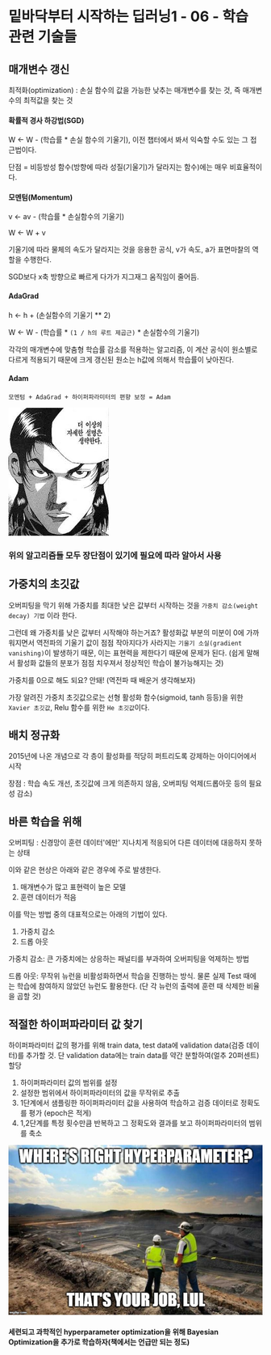 # 밑바닥부터 시작하는 딥러닝1 - 06 - 학습 관련 기술들

## 매개변수 갱신

최적화(optimization) : 손실 함수의 값을 가능한 낮추는 매개변수를 찾는 것, 즉 매개변수의 최적값을 찾는 것

#### 확률적 경사 하강법(SGD)

W <- W - (학습률 * 손실 함수의 기울기), 이전 챕터에서 봐서 익숙할 수도 있는 그 접근법이다.

단점 = 비등방성 함수(방향에 따라 성질(기울기)가 달라지는 함수)에는 매우 비효율적이다.

#### 모멘텀(Momentum)

v <- av - (학습률 * 손실함수의 기울기)

W <- W + v

기울기에 따라 물체의 속도가 달라지는 것을 응용한 공식, v가 속도, a가 표면마찰의 역할을 수행한다.

SGD보다 x축 방향으로 빠르게 다가가 지그재그 움직임이 줄어듬.

#### AdaGrad

h <- h + (손실함수의 기울기 ** 2)

W <- W - (학습률 * `(1 / h의 루트 제곱근)` * 손실함수의 기울기)

각각의 매개변수에 맞춤형 학습률 감소를 적용하는 알고리즘, 이 계산 공식이 원소별로 다르게 적용되기 때문에 크게 갱신된 원소는 h값에 의해서 학습률이 낮아진다.

#### Adam

`모멘텀 + AdaGrad + 하이퍼파라미터의 편향 보정 = Adam`

<img src="./img/skip.jpeg">



### 위의 알고리즘들 모두 장단점이 있기에 필요에 따라 알아서 사용



## 가중치의 초깃값

오버피팅을 막기 위해 가중치를 최대한 낮은 값부터 시작하는 것을 `가중치 감소(weight decay) 기법` 이라 한다.

그런데 왜 가중치를 낮은 값부터 시작해야 하는거죠? 활성화값 부분의 미분이 0에 가까워지면서 역전파의 기울기 값이 점점 작아지다가 사라지는 `기울기 소실(gradient vanishing)`이 발생하기 때문, 이는 표현력을 제한다기 때문에 문제가 된다. (쉽게 말해서 활성화 값들의 분포가 점점 치우져서 정상적인 학습이 불가능해지는 것)

가중치를 0으로 해도 되요?  안돼! (역전파 때 배운거 생각해보자)

가장 알려진 가중치 초깃값으로는 선형 활성화 함수(sigmoid, tanh 등등)을 위한 `Xavier 초깃값`, Relu 함수를 위한 `He 초깃값`이다.



## 배치 정규화

2015년에 나온 개념으로 각 층이 활성화를 적당히 퍼트리도록 강제하는 아이디어에서 시작

장점 : 학습 속도 개선, 초깃값에 크게 의존하지 않음, 오버피팅 억제(드롭아웃 등의 필요성 감소)



## 바른 학습을 위해

오버피팅 : 신경망이 훈련 데이터'에만' 지나치게 적응되어 다른 데이터에 대응하지 못하는 상태

이와 같은 현상은 아래와 같은 경우에 주로 발생한다.

1. 매개변수가 많고 표현력이 높은 모델
2. 훈련 데이터가 적음



이를 막는 방법 중의 대표적으로는 아래의 기법이 있다.

1. 가중치 감소
2. 드롭 아웃

가중치 감소: 큰 가중치에는 상응하는 패널티를 부과하여 오버피팅을 억제하는 방법

드롭 아웃: 무작위 뉴런을 비활성화하면서 학습을 진행하는 방식. 물론 실제 Test 때에는 학습에 참여하지 않았던 뉴런도 활용한다. (단 각 뉴런의 출력에 훈련 때 삭제한 비율을 곱할 것)



## 적절한 하이퍼파라미터 값 찾기

하이퍼파라미터 값의 평가를 위해 train data, test data에 validation data(검증 데이터)를 추가할 것. 단 validation data에는 train data를 약간 분할하여(얼추 20퍼센트) 할당

1. 하이퍼파라미터 값의 범위를 설정
2. 설정한 범위에서 하이퍼파라미터의 값을 무작위로 추출
3. 1단계에서 샘플링한 하이퍼파라미터 값을 사용하여 학습하고 검증 데이터로 정확도를 평가 (epoch은 적게)
4. 1,2단계를 특정 횟수만큼 반복하고 그 정확도와 결과를 보고 하이퍼파라미터의 범위를 축소



<img src="./img/mining.jpg">

#### 세련되고 과학적인 hyperparameter optimization을 위해 Bayesian Optimization을 추가로 학습하자(책에서는 언급만 되는 정도)